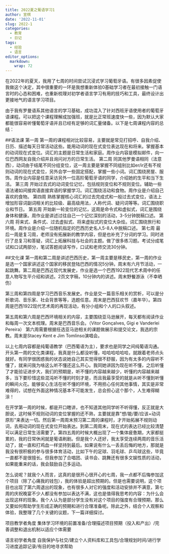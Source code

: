 ```yaml
---
title: 2022夏之葡语学习1
author: 宣棋
date: '2022-11-01'
slug: 2022-1
categories:
  - 教育
  - 日记
tags:
  - 经验
  - 语言
editor_options: 
  markdown: 
    wrap: 72
---
```


在2022年的夏天，我用了七周的时间尝试沉浸式学习葡萄牙语。有很多因素促使我做这个决定，其中很重要的一环是我想重新体验0基础学习者在最初接触一门语言时的心态和困难，也重新梳理对初学者语言学习有用的技巧和工具，最终设计出更接地气的语言学习项目。

由于我有罗曼语系其他语言的学习基础，成功混入了针对西班牙语使用者的葡萄牙语课程。可以把这个课程理解成加强班，就是比正常班速度快一些，因为默认大家都能很容易听懂葡萄牙语并且已经有足够的词汇量储备。以下是七周课程内容的总结：

##语法课 第一周
第一周的课程相对比较容易，主要就是常见打招呼、自我介绍、日历、描述每天日常活动这些。能用动词的现在式变位表达现在和将来。掌握基本的动词现在式变位。词汇的主题是日常生活和家庭。周作业内容是模拟邮件，向一位巴西网友自我介绍并且询问对方的日常生活。
第二周
同其他罗曼语相同（法意西），动词由于结尾不同分组变位，这一周主要是掌握不同组别比如er/ir还有不规则动词的现在式变位，另外会学一些固定搭配，掌握一些小词。词汇围绕房屋、服饰。周作业内容是任意采访另外一位高阶葡萄牙语的同学，介绍她的生平和当下生活。
第三周
开始过去式的动词变位记忆，包括规则变位和不规则变位。辅助一些语法诸如间接宾语直接宾语的掌握学习。词汇围绕活动和食物。周作业是介绍自己喜欢的食物。
第四周
熟练掌握核心词汇的过去完成式和一般过去式变位，语法上增加形容词副词相关的比较级、最高级用法，人称代词、疑问词等等。词汇围绕职业和节日。
第五周
开始新一轮变位的记忆，这周是命令式和虚拟式，词汇是围绕身体和健康。周作业是讲述过往自己一个记忆深刻的活动，3-5分钟脱稿口述。
第六周
将来式、条件式、过去虚拟式、将来虚拟式的变位大杂烩。词汇围绕旅行和环境。周作业是介绍一位随机指定的巴西历史名人5-8人中脱稿口述。
第七周
最后一周是复习周，老师没有拓展新的教学内容，但是也补充了分词的学习。同时进行了总复习和答疑，词汇上拓展科技与社会的主题。做了很多练习题。考试分成笔试和口试两部分，笔试答题阅读写作，口试和老师交流30分钟。

##文化课
第一周和第二周是讲述巴西历史，第一周主要是移民史，第一周的作业是选一个国家讲述这个国家的移民登陆巴西的情况5分钟。周末有六月节活动，一起跳舞。第二周是巴西近现代发展史，作业是选一个巴西1922现代艺术周中的任意人物写生平介绍和讲述。2页文字稿，10分钟内的讲述。周末野餐游泳（不幸晒伤）

第三周和第四周是学习巴西音乐发展史。作业是交一篇音乐相关的赏析，可以是分析歌词、音乐家、社会背景等等，选题任意。周末是巴西狂欢节（嘉年华）。第四周是巴西1922现代艺术周的再现活动，有分小组和个人的口头叙述。

第五周和第六周是巴西环境相关的内容，主要围绕亚马逊展开，每天都有阅读作业和每周一次文本梳理。周末是巴西音乐会。（Vitor
Gonçalves, Gigi e Vanderlei Pereira）
第六周需要根据任选亚马逊相关的课题做展示和提交论文，我选的宗教。周末是Stacey
Kent e Jim Tomlinso演唱会。

以上七周内容都是纯葡语教学（巴西葡语为主），要求也是同学之间纯葡语沟通。开头第一周的文化类课程，我真是什么都没听懂，哈哈哈哈哈哈，就跟着老师点头就好。有同学很困惑我的状态说她自己其实觉得很不舒服，因为有太多的内容听不懂了，就来问我为啥这么听不懂还这么开心。我同她讲因为现在听不懂，之后听懂了才能验证进步大，我们的预期是，听不懂的内容越来越少，听懂的内容越来越多，当下要珍惜这些混沌听不懂的时刻才是，而且我最享受的就是从听不懂到听懂的瞬间火花。能够安心生活在听不懂的环境，不用担心任何其他事情，其实是非常难得的，试想在外面这种情况基本不可能发生，总会担心这个那个，人生难得糊涂！

在开学第一周的时候，都是开口瞎讲，也不知道其他同学听不听得懂，反正就是大胆说，这时候不规则动词的变位掌握的还不熟，主要就是靠"想/能/要/应该+动词原形"来表达一切。然后第一周周末预习第二周的课程时，才开始拓展不规则动词，去用动词的现在式变位开始表达。到第二周周末，现在式的表达已经比较清楚可以满足日常生活需要了。第四五周的时候大概出现了一个集体疲惫期，大家都挺累的，我的日常休闲就是葡语刷剧。但是我个人还好，我太享受连续两周的音乐活动了，就一直和打鸡血一样坚持到最后。如果说有什么一丢丢后悔的地方，那就是我没有很积极的参与很多体育活动，比如下午的足球、羽毛球、乒乓球这些，毕竟一直都不是很擅长。但我参加了合唱团、读书会、跳舞还有很多文娱性质的活动，如果能重来的话，我会鼓励自己多运动。

怎么说呢？就我个人而言，这真的是很开心很开心的七周，我一点都不后悔参加这个项目（除了心痛我的钱包），我的体验是超出预期的。但是也需要说明，这个项目也出现了第六周退出的现象，也有很多人对它的强度和活动安排并不满意，第七周的庆祝晚宴不少人都没有参加以表达不满，这也是值得我思考的内容：为什么会出现这样的现象。我个人认为是部分学生没有对这个项目的强度有合理预期，那么又要如何帮助学生形成正确的预期和进行合理准备呢。除此之外，结合个人观察和体验，我整理了几个关键的议题，下一篇详细探讨。

项目教学者角度
集体学习环境的前置准备/合理描述项目预期（投入和产出）/完善调整和退出机制以适应个体需要

语言初学者角度
自我保护与社交/建立个人资料库和工具包/合理规划时间/进行学习进度追踪记录/有目的地寻求帮助
